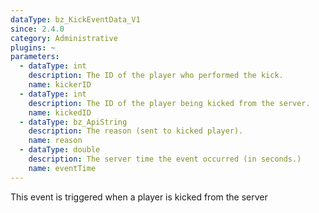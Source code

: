 ```yaml
---
dataType: bz_KickEventData_V1
since: 2.4.0
category: Administrative
plugins: ~
parameters:
  - dataType: int
    description: The ID of the player who performed the kick.
    name: kickerID
  - dataType: int
    description: The ID of the player being kicked from the server.
    name: kickedID
  - dataType: bz_ApiString
    description: The reason (sent to kicked player).
    name: reason
  - dataType: double
    description: The server time the event occurred (in seconds.)
    name: eventTime
---
```


This event is triggered when a player is kicked from the server
